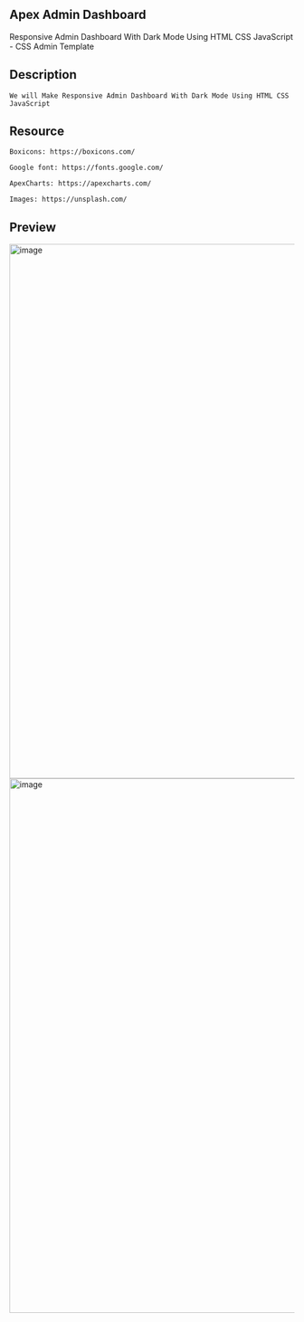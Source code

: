 ## Apex Admin Dashboard

Responsive Admin Dashboard With Dark Mode Using HTML CSS JavaScript - CSS Admin Template

## Description

    We will Make Responsive Admin Dashboard With Dark Mode Using HTML CSS JavaScript

## Resource

    Boxicons: https://boxicons.com/

    Google font: https://fonts.google.com/

    ApexCharts: https://apexcharts.com/

    Images: https://unsplash.com/

## Preview

<img width="1920" height="945" alt="image" src="https://github.com/user-attachments/assets/5d3cddad-a110-4f73-a2ea-f0359402f184" />
<img width="1920" height="945" alt="image" src="https://github.com/user-attachments/assets/7695b439-d8fa-464f-b18b-2efe2c2413c8" />
